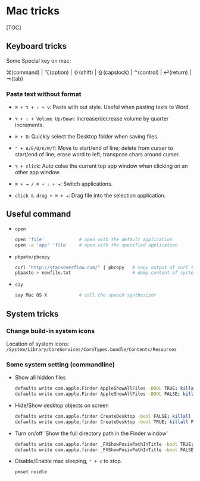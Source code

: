 
# Mac tricks

[TOC]

## Keyboard tricks

Some Special key on mac:

⌘(command) | ⌥(option) | ⇧(shift) | ⇪(capslock) | ⌃(control) | ↩(return) | ⇥(tab)

### Paste text without format

- `⌘ + ⌥ + ⇧ + v`: Paste with out style. Useful when pasting texts to Word.

- `⌥ + ⇧ + Volume Up/Down`: increase/decrease volume by quarter increments.

- `⌘ + D`: Quickly select the Desktop folder when saving files.

- `⌃ + A/E/U/K/W/T`: Move to start/end of line; delete from curser to start/end of line; erase word to left; transpose chars around curser.

- `⌥ + click`: Auto colse the current top app window when clicking on an other app window.

- `⌘ + ⇥ / ⌘ + ⇧ + ⇥`: Switch applications.

- `click & drag + ⌘ + ⇥`: Drag file into the selection application.

## Useful command

- `open`

    ``` sh
    open 'file'             # open with the default application
    open -a 'app' 'file'    # open with the specified application
    ```

- `pbpate/pbcopy`

    ```sh
    curl "http://stackoverflow.com/" | pbcopy   # copy output of curl to system clipboard
    pbpaste > newfile.txt                       # dump content of system clipboard to file
    ```

- `say`

    ```sh
    say Mac OS X            # call the speech synthesizer
    ```

## System tricks

### Change build-in system icons

Location of system icons: `/System/Library/CoreServices/CoreTypes.bundle/Contents/Resources`

### Some system setting (commandline)

- Show all hidden files

    ``` sh
    defaults write com.apple.Finder AppleShowAllFiles -BOOL TRUE; killall Finder
    defaults write com.apple.Finder AppleShowAllFiles -BOOL FALSE; killall Finder
    ```

- Hide/Show desktop objects on screen

    ```sh
    defaults write com.apple.finder CreateDesktop -bool FALSE; killall Finder
    defaults write com.apple.finder CreateDesktop -bool TRUE; killall Finder
    ```

- Turn on/off 'Show the full directory path in the Finder window'

    ```sh
    defaults write com.apple.finder _FXShowPosixPathInTitle -bool TRUE; killall Finder
    defaults write com.apple.finder _FXShowPosixPathInTitle -bool FALSE; killall Finder
    ```

- Disable/Enable mac sleeping, `⌃ + c` to stop.

    ```sh
    pmset noidle
    ```
